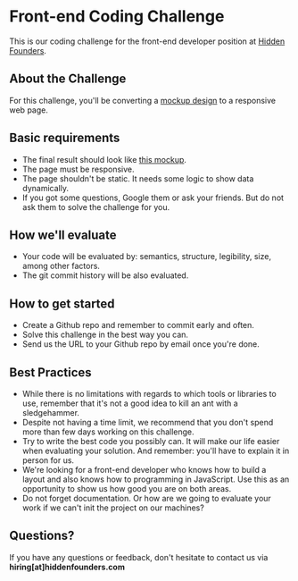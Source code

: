 # Front-end Coding Challenge

This is our coding challenge for the front-end developer position at [Hidden Founders](https://hiddenfounders.com). 

## About the Challenge
For this challenge, you'll be converting a [mockup design](https://invis.io/T7DBK3YQ6#/251649617_Page_1) to a responsive web page. 

## Basic requirements
* The final result should look like [this mockup](https://invis.io/T7DBK3YQ6#/251649617_Page_1).
* The page must be responsive.
* The page shouldn't be static. It needs some logic to show data dynamically.
* If you got some questions, Google them or ask your friends. But do not ask them to solve the challenge for you.

## How we'll evaluate
* Your code will be evaluated by: semantics, structure, legibility, size, among other factors.
* The git commit history will be also evaluated.

## How to get started
* Create a Github repo and remember to commit early and often. 
* Solve this challenge in the best way you can.
* Send us the URL to your Github repo by email once you're done.

## Best Practices
* While there is no limitations with regards to which tools or libraries to use, remember that it's not a good idea to kill an ant with a sledgehammer. 
* Despite not having a time limit, we recommend that you don't spend more than few days working on this challenge.
* Try to write the best code you possibly can. It will make our life easier when evaluating your solution. And remember: you'll have to explain it in person for us.
* We're looking for a front-end developer who knows how to build a layout and also knows how to programming in JavaScript. Use this as an opportunity to show us how good you are on both areas.
* Do not forget documentation. Or how are we going to evaluate your work if we can't init the project on our machines?

## Questions?

If you have any questions or feedback, don't hesitate to contact us via **hiring[at]hiddenfounders.com**
